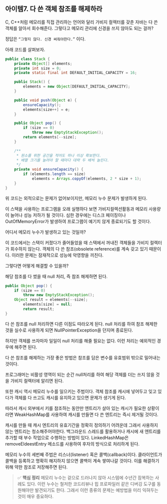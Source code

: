 ## 아이템7. 다 쓴 객체 참조를 해제하라

C, C++처럼 메모리를 직접 관리하는 언어와 달리 가비지 컬렉터를 갖춘 자바는 다 쓴 객체를 알아서 회수해준다. 그렇다고 메모리 관리에 신경을 쓰지 않아도 되는 걸까?

정답은 `“그렇지 않다. 신경 써줘야한다.”` 이다.

아래 코드를 살펴보자. 

```java
public class Stack {
    private Object[] elements;
    private int size = 0;
    private static final int DEFAULT_INITIAL_CAPACITY = 16;

    public Stack() {
        elements = new Object[DEFAULT_INITIAL_CAPACITY];
    }

    public void push(Object e) {
        ensureCapacity();
        elements[size++] = e;
    }

    public Object pop() {
        if (size == 0)
            throw new EmptyStackException();
        return elements[--size];
    }

    /**
     * 원소를 위한 공간을 적어도 하나 이상 확보한다.
     * 배열 크기를 늘려야 할 때마다 대략 두 배씩 늘린다.
     */
    private void ensureCapacity() {
        if (elements.length == size)
            elements = Arrays.copyOf(elements, 2 * size + 1);
    }
}
```

위 코드는 외적으로는 문제가 없어보이지만, 메모리 누수 문제가 발생하게 된다. 

이 스택을 사용하는 프로그램을 오래 실행하다 보면 가비지컬렉션활동과 메모리 사용량이 늘어나 성능 저하가 될 것이다. 심한 경우에는 디스크 페이징이나 OutOfMemoryError가 발생하여 프로그램이 예기치 않게 종료되기도 할 것이다.

어디서 메모리 누수가 발생하고 있는 것일까?

이 코드에서는 스택이 커졌다가 줄어들었을 때 스택에서 꺼내진 객체들을 가비지 컬렉터가 회수하지 않는다. 객체의 다 쓴 참조(obsolete reference)를 계속 갖고 있기 때문이다. 이러한 문제는 잠재적으로 성능에 악영향을 끼친다. 

그렇다면 어떻게 해결할 수 있을까?

해당 참조를 다 썼을 때 null 처리, 즉 참조 해제하면 된다. 

```java
public Object pop() {
    if (size == 0)
        throw new EmptyStackException();
    Object result = elements[--size];
        elements[size] = null;
        return result;
}
```

다 쓴 참조를 null 처리하면 다른 이점도 따라오게 된다. null 처리를 하여 참조 해제한 것을 실수로 사용하게 되면 NullPointerException을 던지며 종료된다. 

하지만 객체를 쓰자마자 일일이 null 처리를 해줄 필요는 없다. 이런 처리는 예외적인 경우에 해주면 된다. 

다 쓴 참조를 해제하는 가장 좋은 방법은 참조를 담은 변수를 유효범위 밖으로 밀어내는 것이다. 

프로그래머는 비활성 영역이 되는 순간 null처리를 하여 해당 객체를 더는 쓰지 않을 것을 가비지 컬렉터에 알리면 된다. 

또한 캐시 역시 메모리 누수를 일으키는 주범이다. 객체 참조를 캐시에 넣어두고 잊고 있다가 객체를 다 쓰고도 캐시를 유지하고 있으면 문제가 생기게 된다. 

따라서 캐시 외부에서 키를 참조하는 동안만 엔트리가 살아 있는 캐시가 필요한 상황이라면 WeakHashMap를 사용하여 캐시를 만들면 다 쓴 엔트리는 즉시 제거될 것이다. 

캐시를 만들 때 캐시 엔트리의 유효기간을 정확히 정의하기 어려운데 그래서 사용하지 않는 엔트리는 청소해주어야한다. 백그라운드 스레드를 활용하거나 캐시에 새 엔트리를 추가할 때 부수 작업으로 수행하는 방법이 있다. LinkedHashMap은 removeEldeestEntry 메소드를 사용하여 후자의 방식으로 처리하게 된다.

메모리 누수의 세번째 주법은 리스너(listener) 혹은 콜백(callback)이다. 클라이언트가 콜백을 등록하고 명확히 해지하지 않으면 콜백이 계속 쌓여나갈 것이다. 이를 해결하기 위해 약한 참조로 저장해주면 된다.

> ✅ **핵심 정리**
메모리 누수는 겉으로 드러나지 않아 시스템에 수년간 잠복하는 사례도 있다. 이런 누수는 철저한 코드리뷰나 힙 프로파일러 같은 디버깅 도구를 동원해야만 발견되기도 한다. 그래서 이런 종류의 문제는 예방법을 미리 익혀두는 것이 매우 중요하다.
